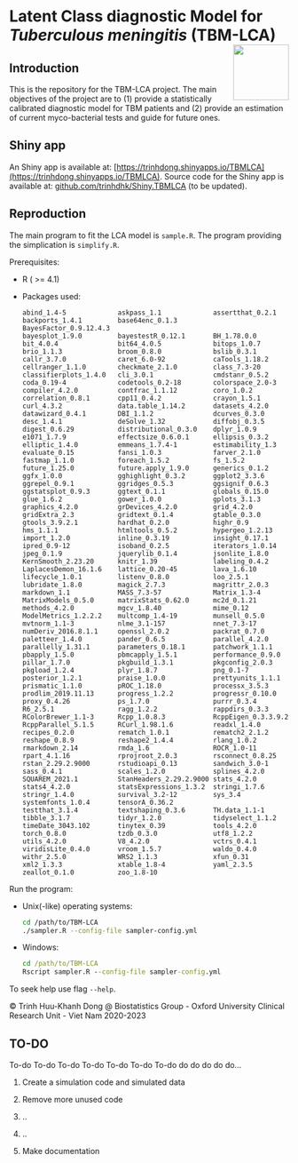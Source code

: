 # Latent Class diagnostic Model for *Tuberculous meningitis* (TBM-LCA) <img align="right" src="https://trinhdong.shinyapps.io/TBMLCA/_w_73114c35/assets/hex.svg" width="100" height="100" />

## Introduction

This is the repository for the TBM-LCA project. The main objectives of the project are to (1) provide a statistically calibrated diagnostic model for TBM patients and (2) provide an estimation of current myco-bacterial tests and guide for future ones.

## Shiny app

An Shiny app is available at: [https://trinhdong.shinyapps.io/TBMLCA](https://trinhdong.shinyapps.io/TBMLCA). Source code for the Shiny app is available at: [github.com/trinhdhk/Shiny.TBMLCA](github.com/trinhdhk/Shiny.TBMLCA) (to be updated).

## Reproduction

The main program to fit the LCA model is `sample.R`. The program providing the simplication is `simplify.R`.

Prerequisites:

-   R ( \>= 4.1)

-   Packages used: 

    ```
    abind_1.4-5             askpass_1.1             assertthat_0.2.1       
    backports_1.4.1         base64enc_0.1.3         BayesFactor_0.9.12.4.3 
    bayesplot_1.9.0         bayestestR_0.12.1       BH_1.78.0.0            
    bit_4.0.4               bit64_4.0.5             bitops_1.0.7           
    brio_1.1.3              broom_0.8.0             bslib_0.3.1            
    callr_3.7.0             caret_6.0-92            caTools_1.18.2         
    cellranger_1.1.0        checkmate_2.1.0         class_7.3-20           
    classifierplots_1.4.0   cli_3.0.1               cmdstanr_0.5.2         
    coda_0.19-4             codetools_0.2-18        colorspace_2.0-3       
    compiler_4.2.0          contfrac_1.1.12         coro_1.0.2             
    correlation_0.8.1       cpp11_0.4.2             crayon_1.5.1           
    curl_4.3.2              data.table_1.14.2       datasets_4.2.0         
    datawizard_0.4.1        DBI_1.1.2               dcurves_0.3.0          
    desc_1.4.1              deSolve_1.32            diffobj_0.3.5          
    digest_0.6.29           distributional_0.3.0    dplyr_1.0.9            
    e1071_1.7.9             effectsize_0.6.0.1      ellipsis_0.3.2         
    elliptic_1.4.0          emmeans_1.7.4-1         estimability_1.3       
    evaluate_0.15           fansi_1.0.3             farver_2.1.0           
    fastmap_1.1.0           foreach_1.5.2           fs_1.5.2               
    future_1.25.0           future.apply_1.9.0      generics_0.1.2         
    ggfx_1.0.0              gghighlight_0.3.2       ggplot2_3.3.6          
    ggrepel_0.9.1           ggridges_0.5.3          ggsignif_0.6.3         
    ggstatsplot_0.9.3       ggtext_0.1.1            globals_0.15.0         
    glue_1.6.2              gower_1.0.0             gplots_3.1.3           
    graphics_4.2.0          grDevices_4.2.0         grid_4.2.0             
    gridExtra_2.3           gridtext_0.1.4          gtable_0.3.0           
    gtools_3.9.2.1          hardhat_0.2.0           highr_0.9              
    hms_1.1.1               htmltools_0.5.2         hypergeo_1.2.13        
    import_1.2.0            inline_0.3.19           insight_0.17.1         
    ipred_0.9-12            isoband_0.2.5           iterators_1.0.14       
    jpeg_0.1.9              jquerylib_0.1.4         jsonlite_1.8.0         
    KernSmooth_2.23.20      knitr_1.39              labeling_0.4.2         
    LaplacesDemon_16.1.6    lattice_0.20-45         lava_1.6.10            
    lifecycle_1.0.1         listenv_0.8.0           loo_2.5.1              
    lubridate_1.8.0         magick_2.7.3            magrittr_2.0.3         
    markdown_1.1            MASS_7.3-57             Matrix_1.3-4           
    MatrixModels_0.5.0      matrixStats_0.62.0      mc2d_0.1.21            
    methods_4.2.0           mgcv_1.8.40             mime_0.12              
    ModelMetrics_1.2.2.2    multcomp_1.4-19         munsell_0.5.0          
    mvtnorm_1.1-3           nlme_3.1-157            nnet_7.3-17            
    numDeriv_2016.8.1.1     openssl_2.0.2           packrat_0.7.0          
    paletteer_1.4.0         pander_0.6.5            parallel_4.2.0         
    parallelly_1.31.1       parameters_0.18.1       patchwork_1.1.1        
    pbapply_1.5.0           pbmcapply_1.5.1         performance_0.9.0      
    pillar_1.7.0            pkgbuild_1.3.1          pkgconfig_2.0.3        
    pkgload_1.2.4           plyr_1.8.7              png_0.1-7              
    posterior_1.2.1         praise_1.0.0            prettyunits_1.1.1      
    prismatic_1.1.0         pROC_1.18.0             processx_3.5.3         
    prodlim_2019.11.13      progress_1.2.2          progressr_0.10.0       
    proxy_0.4.26            ps_1.7.0                purrr_0.3.4            
    R6_2.5.1                ragg_1.2.2              rappdirs_0.3.3         
    RColorBrewer_1.1-3      Rcpp_1.0.8.3            RcppEigen_0.3.3.9.2    
    RcppParallel_5.1.5      RCurl_1.98.1.6          readxl_1.4.0           
    recipes_0.2.0           rematch_1.0.1           rematch2_2.1.2         
    reshape_0.8.9           reshape2_1.4.4          rlang_1.0.2            
    rmarkdown_2.14          rmda_1.6                ROCR_1.0-11            
    rpart_4.1.16            rprojroot_2.0.3         rsconnect_0.8.25       
    rstan_2.29.2.9000       rstudioapi_0.13         sandwich_3.0-1         
    sass_0.4.1              scales_1.2.0            splines_4.2.0          
    SQUAREM_2021.1          StanHeaders_2.29.2.9000 stats_4.2.0            
    stats4_4.2.0            statsExpressions_1.3.2  stringi_1.7.6          
    stringr_1.4.0           survival_3.2-12         sys_3.4                
    systemfonts_1.0.4       tensorA_0.36.2         
    testthat_3.1.4          textshaping_0.3.6       TH.data_1.1-1          
    tibble_3.1.7            tidyr_1.2.0             tidyselect_1.1.2       
    timeDate_3043.102       tinytex_0.39            tools_4.2.0            
    torch_0.8.0             tzdb_0.3.0              utf8_1.2.2             
    utils_4.2.0             V8_4.2.0                vctrs_0.4.1            
    viridisLite_0.4.0       vroom_1.5.7             waldo_0.4.0            
    withr_2.5.0             WRS2_1.1.3              xfun_0.31              
    xml2_1.3.3              xtable_1.8-4            yaml_2.3.5             
    zeallot_0.1.0           zoo_1.8-10             
    ```

Run the program:

-   Unix(-like) operating systems:

    ``` bash
    cd /path/to/TBM-LCA
    ./sampler.R --config-file sampler-config.yml
    ```

-   Windows:

    ``` cmd
    cd /path/to/TBM-LCA
    Rscript sampler.R --config-file sampler-config.yml
    ```
    
To seek help use flag `--help`.

&copy; Trinh Huu-Khanh Dong \@ Biostatistics Group - Oxford University Clinical Research Unit - Viet Nam 2020-2023

## TO-DO

To-do To-do To-do To-do To-do To-do To-do do do do do do...

1. Create a simulation code and simulated data
2. Remove more unused code
3. ..
4. ..

9999999. Make documentation
